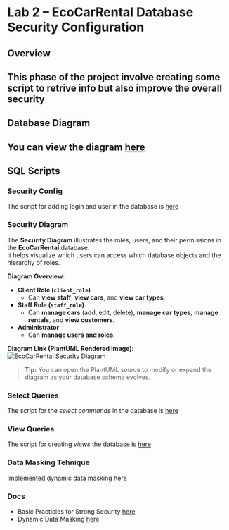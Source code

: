 # Lab 2 – EcoCarRental Database Security Configuration

## Overview
This phase of the project involve creating some script to retrive info but also improve the overall security 
---

## Database Diagram

You can view the diagram [here](/lab1/README.MD)
---



## SQL Scripts

### Security Config

The script for adding login and user in the database is [here](./security.sql) 

### Security Diagram 

The **Security Diagram** illustrates the roles, users, and their permissions in the **EcoCarRental** database.  
It helps visualize which users can access which database objects and the hierarchy of roles.

**Diagram Overview:**
- **Client Role (`client_role`)**  
  - Can **view staff**, **view cars**, and **view car types**.  
- **Staff Role (`staff_role`)**  
  - Can **manage cars** (add, edit, delete), **manage car types**, **manage rentals**, and **view customers**.  
- **Administrator**  
  - Can **manage users and roles**.  

**Diagram Link (PlantUML Rendered Image):**  
![EcoCarRental Security Diagram](https://www.plantuml.com/plantuml/png/TLBDSjCm4BxhANRA8N3e32sbS69QF0aNJWbmNwoDgwaiULPIEp73gIy1mplm4lIGnqAErTXMqajYxVVjjp_xNJcFx4EjXQQr1s-1LNNZGIgcqYjhXBjLfa766h3qbbT-emdmdfojQGHsT3HLn7u8W8-M9N5XjMLuSJv_VrcSnUZ26hzIBS7PHNhrQj-jbkBdI2muAj4bAInlAxR1o2Itk5XSBjuT52dUpD--dXGvZvfYrpGKMf7nwR7ok5wdxsjPAwESPuml8OOfJkQbBP2NCGqrh3REKtqI6ueLPb1W6rY190XUQTKYKoeHuPVVL1imHWdRnmUeSVixbdW5wE1EqNqKTOSihvgaU8J_PTFGaPo6s5c3Ua_j1uky9RN4T_lYZmyx2fFnKUtv4VRvdyXrjpySe4Q35JsDS2qnL7aLb3BY7JoNoaU9d10QYPuIP_lB4rSqPKZIb1XPB_cQigxIehAaVtzDUQDO4O_f_MMFhBNi3hdzCxf0SDxMnExPpMKsoXj8l0WfY5q3MnqclNnrKNrfDRdEiZFuJ76jFdAUNDN_mUdfXy53UIoDdyMJAQQgVMpts_76Pys3IJO7XlqDyMnNC-YXweYPe65bG9bI1qbYAD_f90TbqS4s6J2uPJ9ZVn8nEKn7Fzouk28ZGwt5Vm00)

> **Tip:** You can open the PlantUML source to modify or expand the diagram as your database schema evolves.

### Select Queries

The script for the *select commands* in the database is [here](./select.sql)

### View Queries

The script for creating *views* the database is [here](./create_views.sql)

### Data Masking Tehnique

Implemented dynamic data masking [here](./dataMasking.sql)

### Docs

* Basic Practicies for Strong Security [here](https://www.sqlservercentral.com/articles/a-few-best-practices-for-strong-sql-server-security)
* Dynamic Data Masking [here](https://learn.microsoft.com/en-us/sql/relational-databases/security/dynamic-data-masking?view=sql-server-ver17)
